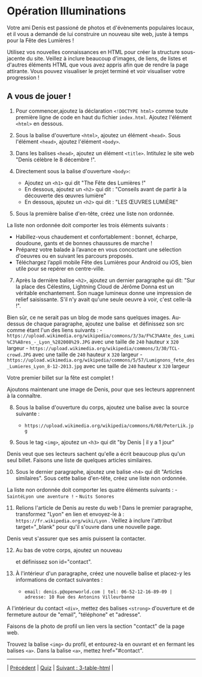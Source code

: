 # Opération Illuminations

Votre ami Denis est passioné de photos et d'évènements populaires locaux, et il vous a demandé de lui construire un nouveau site web, juste à temps pour la Fête des Lumières !

Utilisez vos nouvelles connaissances en HTML pour créer la structure sous-jacente du site. Veillez à inclure beaucoup d'images, de liens, de listes et d'autres éléments HTML que vous avez appris afin que de rendre la page attirante.
Vous pouvez visualiser le projet terminé et voir visualiser votre progression !


## A vous de jouer !

1. Pour commencer,ajoutez la déclaration `<!DOCTYPE html>` comme toute première ligne de code en haut du fichier `index.html`. Ajoutez l'élément `<html>` en dessous.

2. Sous la balise d'ouverture `<html>`, ajoutez un élément `<head>`. Sous l'élément `<head>`, ajoutez l'élément `<body>`.


3. Dans les balises `<head>`, ajoutez un élément `<title>`. Intitulez le site web "Denis célèbre le 8 décembre !".

4. Directement sous la balise d'ouverture `<body>`:
    - Ajoutez un `<h1>` qui dit "The Fête des Lumières !"
    - En dessous, ajoutez un `<h2>` qui dit : "Conseils avant de partir à la découverte des œuvres lumière"
    - En dessous, ajoutez un `<h2>` qui dit : "LES ŒUVRES LUMIÈRE"

5. Sous la première balise d'en-tête, créez une liste non ordonnée.

La liste non ordonnée doit comporter les trois éléments suivants :
  - Habillez-vous chaudement et confortablement : bonnet, écharpe, doudoune, gants et de bonnes chaussures de marche !
  - Préparez votre balade à l’avance en vous concoctant une sélection d'oeuvres ou en suivant les parcours proposés.
  - Téléchargez l’appli mobile Fête des Lumières pour Android ou iOS, bien utile pour se repérer en centre-ville.
  
    
7. Après la dernière balise `<h2>`, ajoutez un dernier paragraphe qui dit:
"Sur la place des Célestins, Lightning Cloud de Jérôme Donna est un véritable enchantement. Son nuage lumineux donne une impression de relief saisissante. S'il n'y avait qu'une seule oeuvre à voir, c'est celle-là !".

Bien sûr, ce ne serait pas un blog de mode sans quelques images. Au-dessus de chaque paragraphe, ajoutez une balise <img> et définissez son src comme étant l'un des liens suivants :
    - `https://upload.wikimedia.org/wikipedia/commons/3/3a/F%C3%AAte_des_Lumi%C3%A8res_-_Lyon_%282008%29.JPG` avec une taille de `240` hauteur x `320` largeur
    - `https://upload.wikimedia.org/wikipedia/commons/3/30/TCL-crowd.JPG` avec une taille de `240` hauteur x `320` largeur
    - `https://upload.wikimedia.org/wikipedia/commons/5/57/Lumignons_fete_des_Lumieres_Lyon_8-12-2013.jpg` avec une taille de `240` hauteur x `320` largeur

Votre premier billet sur la fête est complet !

Ajoutons maintenant une image de Denis, pour que ses lecteurs apprennent à la connaître.

8. Sous la balise d'ouverture du corps, ajoutez une balise  avec la source suivante :
    - `https://upload.wikimedia.org/wikipedia/commons/6/68/PeterLik.jpg`

9. Sous le tag `<img>`, ajoutez un `<h3>` qui dit "by Denis | il y a 1 jour"

Denis veut que ses lecteurs sachent qu'elle a écrit beaucoup plus qu'un seul billet. Faisons une liste de quelques articles similaires.

10. Sous le dernier paragraphe, ajoutez une balise `<h4>` qui dit "Articles similaires".
    Sous cette balise d'en-tête, créez une liste non ordonnée.

La liste non ordonnée doit comporter les quatre éléments suivants :
    - `SaintéLyon une aventure !`
    - `Nuits Sonores`
  

11. Relions l'article de Denis au reste du web ! 
Dans le premier paragraphe, transformez "Lyon" en lien et envoyez-le à : `https://fr.wikipedia.org/wiki/Lyon` . 
Veillez à inclure l'attribut target="_blank" pour qu'il s'ouvre dans une nouvelle page.

Denis veut s'assurer que ses amis puissent la contacter.

12. Au bas de votre corps, ajoutez un nouveau <div> et définissez son id="contact".

13. À l'intérieur d'un paragraphe, créez une nouvelle balise et placez-y les informations de contact suivantes :
    - `email: denis.p@openworld.com | tel: 06-52-12-16-89-09 | adresse: 10 Rue des Antonins Villeurbanne`

A l'intérieur du contact `<div>`, mettez des balises `<strong>` d'ouverture et de fermeture autour de "email", "téléphone" et "adresse".

Faisons de la photo de profil un lien vers la section "contact" de la page web.

Trouvez la balise `<img>` du profil, et entourez-la en ouvrant et en fermant les balises `<a>`.
Dans la balise `<a>`, mettez href="#contact".
___
  

| [Précédent](./1-introduction.md)       |   [Quiz](https://moodle.ucly.fr/20-21/mod/quiz/view.php?id=32981)  | [Suivant : 3-table-html](../../3-table-html/1-prise-en-main.md)        |


